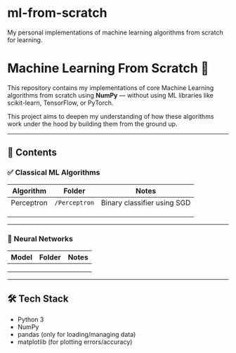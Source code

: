 # ml-from-scratch
My personal implementations of machine learning algorithms from scratch for learning.

# Machine Learning From Scratch 🚀

This repository contains my implementations of core Machine Learning algorithms from scratch using **NumPy** — without using ML libraries like scikit-learn, TensorFlow, or PyTorch.

This project aims to deepen my understanding of how these algorithms work under the hood by building them from the ground up.

---

## 📂 Contents

### ✅ Classical ML Algorithms

| Algorithm              | Folder                  | Notes                            |
|------------------------|-------------------------|----------------------------------|
| Perceptron             | `/Perceptron`           | Binary classifier using SGD      |
|                        |                         |                                  |
|                        |                         |                                  |
|                        |                         |                                  |

---

### 🧠 Neural Networks

| Model                  | Folder                  | Notes                            |
|------------------------|-------------------------|----------------------------------|
|                        |                         |                                  |
|                        |                         |                                  |
|                        |                         |                                  |

---

## 🛠️ Tech Stack

- Python 3
- NumPy
- pandas (only for loading/managing data)
- matplotlib (for plotting errors/accuracy)


